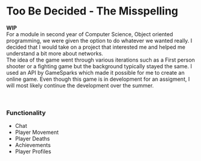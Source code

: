 # Too Be Decided - The Misspelling

<b> WIP </b><br>
For a module in second year of Computer Science, Object oriented programming, we were given the option to do whatever we wanted really. I decided that I would take on a project that interested me and helped me understand a bit more about networks.<br>
The idea of the game went through various iterations such as a First person shooter or a fighting game but the background typically stayed the same. I used an API by GameSparks which made it possible for me to create an online game. Even though this game is in development for an assigment, I will most likely continue the development over the summer.

<br><h3> Functionality </h3>
<ul>
<li> Chat</li>
<li> Player Movement </li>
<li> Player Deaths </li>
<li> Achievements </li>
<li> Player Profiles </li>
</ul>
